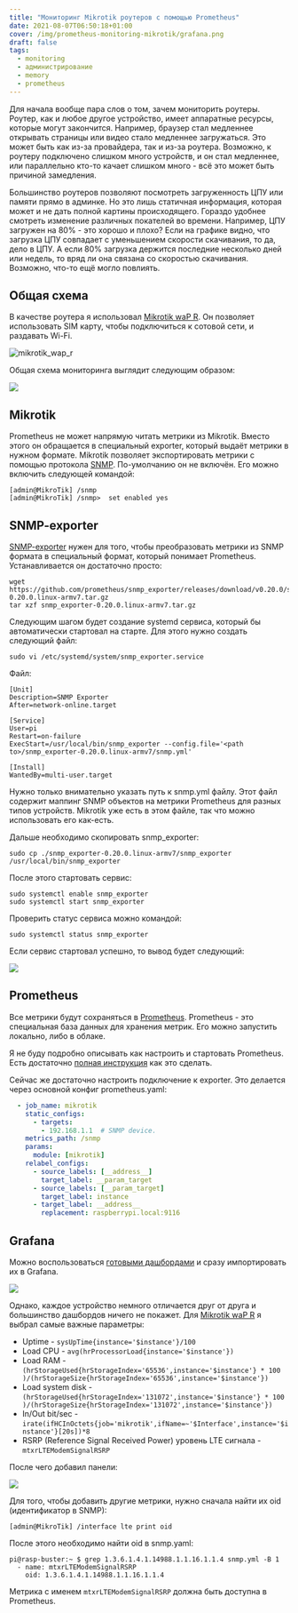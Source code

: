 ```yaml
---
title: "Мониторинг Mikrotik роутеров с помощью Prometheus"
date: 2021-08-07T06:50:18+01:00
cover: /img/prometheus-monitoring-mikrotik/grafana.png
draft: false
tags:
  - monitoring
  - администрирование
  - memory
  - prometheus
---
```

Для начала вообще пара слов о том, зачем мониторить роутеры. Роутер, как и любое другое устройство, имеет аппаратные ресурсы, которые могут закончится. Например, браузер стал медленнее открывать страницы или видео стало медленнее загружаться. Это может быть как из-за провайдера, так и из-за роутера. Возможно, к роутеру подключено слишком много устройств, и он стал медленнее, или параллельно кто-то качает слишком много - всё это может быть причиной замедления.

Большинство роутеров позволяют посмотреть загруженность ЦПУ или памяти прямо в админке. Но это лишь статичная информация, которая может и не дать полной картины происходящего. Гораздо удобнее смотреть изменение различных покателей во времени. Например, ЦПУ загружен на 80% - это хорошо и плохо? Если на графике видно, что загрузка ЦПУ совпадает с уменьшением скорости скачивания, то да, дело в ЦПУ. А если 80% загрузка держится последние несколько дней или недель, то вряд ли она связана со скоростью скачивания. Возможно, что-то ещё могло повлиять.

## Общая схема

В качестве роутера я использовал [Mikrotik waP R](https://mikrotik.com/product/RBwAPR-2nD). Он позволяет использовать SIM карту, чтобы подключиться к сотовой сети, и раздавать Wi-Fi.

![mikrotik_wap_r](/img/prometheus-monitoring-mikrotik/mikrotik_wap_r.jpg)

Общая схема мониторинга выглядит следующим образом:

![](/img/prometheus-monitoring-mikrotik/schema.png)

## Mikrotik

Prometheus не может напрямую читать метрики из Mikrotik. Вместо этого он обращается в специальный exporter, который выдаёт метрики в нужном формате. Mikrotik позволяет экспортировать метрики с помощью протокола [SNMP](https://ru.wikipedia.org/wiki/SNMP). По-умолчанию он не включён. Его можно включить следующей командой:

```
[admin@MikroTik] /snmp
[admin@MikroTik] /snmp>  set enabled yes
```

## SNMP-exporter

[SNMP-exporter](https://github.com/prometheus/snmp_exporter) нужен для того, чтобы преобразовать метрики из SNMP формата в специальный формат, который понимает Prometheus. Устанавливается он достаточно просто:

```
wget https://github.com/prometheus/snmp_exporter/releases/download/v0.20.0/snmp_exporter-0.20.0.linux-armv7.tar.gz
tar xzf snmp_exporter-0.20.0.linux-armv7.tar.gz
```

Следующим шагом будет создание systemd сервиса, который бы автоматически стартовал на старте. Для этого нужно создать следующий файл:

```
sudo vi /etc/systemd/system/snmp_exporter.service
```

Файл:

```
[Unit]
Description=SNMP Exporter
After=network-online.target

[Service]
User=pi
Restart=on-failure
ExecStart=/usr/local/bin/snmp_exporter --config.file='<path to>/snmp_exporter-0.20.0.linux-armv7/snmp.yml'

[Install]
WantedBy=multi-user.target
```

Нужно только внимательно указать путь к snmp.yml файлу. Этот файл содержит маппинг SNMP объектов на метрики Prometheus для разных типов устройств. Mikrotik уже есть в этом файле, так что можно использовать его как-есть.

Дальше необходимо скопировать snmp_exporter:

```
sudo cp ./snmp_exporter-0.20.0.linux-armv7/snmp_exporter /usr/local/bin/snmp_exporter
```

После этого стартовать сервис:

```
sudo systemctl enable snmp_exporter
sudo systemctl start snmp_exporter
```

Проверить статус сервиса можно командой:

```
sudo systemctl status snmp_exporter
```

Если сервис стартовал успешно, то вывод будет следующий:

![](/img/prometheus-monitoring-mikrotik/snmp_exporter.png)


## Prometheus

Все метрики будут сохраняться в [Prometheus](https://prometheus.io). Prometheus - это специальная база данных для хранения метрик. Его можно запустить локально, либо в облаке. 

Я не буду подробно описывать как настроить и стартовать Prometheus. Есть достаточно [полная инструкция](https://prometheus.io/docs/prometheus/latest/getting_started/) как это сделать.

Сейчас же достаточно настроить подключение к exporter. Это делается через основной конфиг prometheus.yaml:

```yaml
  - job_name: mikrotik
    static_configs:
      - targets:
        - 192.168.1.1  # SNMP device.
    metrics_path: /snmp
    params:
      module: [mikrotik]
    relabel_configs:
      - source_labels: [__address__]
        target_label: __param_target
      - source_labels: [__param_target]
        target_label: instance
      - target_label: __address__
        replacement: raspberrypi.local:9116
```

## Grafana

Можно воспользоваться [готовыми дашбордами](https://grafana.com/grafana/dashboards/14420) и сразу импортировать их в Grafana.

![](/img/prometheus-monitoring-mikrotik/image.png)

Однако, каждое устройство немного отличается друг от друга и большинство дашбордов ничего не покажет. Для [Mikrotik waP R](https://mikrotik.com/product/RBwAPR-2nD) я выбрал самые важные параметры:

 * Uptime - ```sysUpTime{instance='$instance'}/100```
 * Load CPU - ```avg(hrProcessorLoad{instance='$instance'})```
 * Load RAM - ```(hrStorageUsed{hrStorageIndex='65536',instance='$instance'} * 100 )/(hrStorageSize{hrStorageIndex='65536',instance='$instance'})```
 * Load system disk - ```(hrStorageUsed{hrStorageIndex='131072',instance='$instance'} * 100 )/(hrStorageSize{hrStorageIndex='131072',instance='$instance'})```
 * In/Out bit/sec - ```irate(ifHCInOctets{job='mikrotik',ifName=~'$Interface',instance='$instance'}[20s])*8```
 * RSRP (Reference Signal Received Power) уровень LTE сигнала - ```mtxrLTEModemSignalRSRP```
 
После чего добавил панели:

![](/img/prometheus-monitoring-mikrotik/grafana.png)

Для того, чтобы добавить другие метрики, нужно сначала найти их oid (идентификатор в SNMP):

```
[admin@MikroTik] /interface lte print oid
```

После этого необходимо найти oid в snmp.yaml:

```
pi@rasp-buster:~ $ grep 1.3.6.1.4.1.14988.1.1.16.1.1.4 snmp.yml -B 1
  - name: mtxrLTEModemSignalRSRP
    oid: 1.3.6.1.4.1.14988.1.1.16.1.1.4
```

Метрика с именем ```mtxrLTEModemSignalRSRP``` должна быть доступна в Prometheus.
